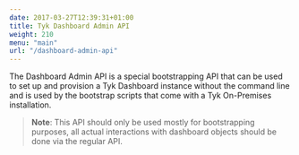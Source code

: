 ```yaml
---
date: 2017-03-27T12:39:31+01:00
title: Tyk Dashboard Admin API
weight: 210
menu: "main"
url: "/dashboard-admin-api"
---
```


The Dashboard Admin API is a special bootstrapping API that can be used to set up and provision a Tyk Dashboard instance without the command line and is used by the bootstrap scripts that come with a Tyk On-Premises installation.

> **Note**: This API should only be used mostly for bootstrapping purposes, all actual interactions with dashboard objects should be done via the regular API.
